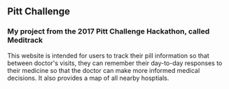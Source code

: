 ## Pitt Challenge 

### My project from the 2017 Pitt Challenge Hackathon, called Meditrack

This website is intended for users to track their pill information so that between doctor's visits, they can remember their day-to-day responses to their medicine so that the doctor can make more informed medical decisions. It also provides a map of all nearby hosptials. 